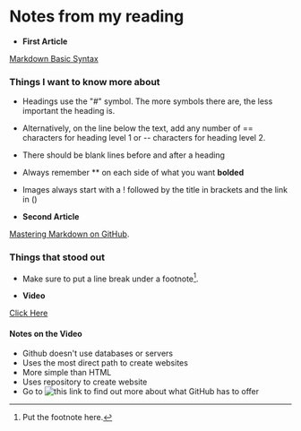 # Notes from my reading 

* **First Article**

[Markdown Basic Syntax](https://www.markdownguide.org/basic-syntax/)

### Things I want to know more about
* Headings use the "#" symbol. The more symbols there are, the less important the heading is.
* Alternatively, on the line below the text, add any number of == characters for heading level 1 or -- characters for heading level 2.
* There should be blank lines before and after a heading
* Always remember ** on each side of what you want **bolded**
* Images always start with a ! followed by the title in brackets and the link in () 

* **Second Article**

[Mastering Markdown on GitHub](https://guides.github.com/features/mastering-markdown/).

### Things that stood out
* Make sure to put a line break under a footnote[^1].

[^1]: Put the footnote here.

* **Video**

[Click Here](https://pages.github.com/)

#### Notes on the Video

* Github doesn't use databases or servers 
* Uses the most direct path to create websites
* More simple than HTML
* Uses repository to create website
* Go to ![this link](https://pages.github.com) to find out more about what GitHub has to offer
 


